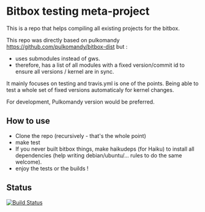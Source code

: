 Bitbox testing meta-project
===================

This is a repo that helps compiling all existing projects for the bitbox.

This repo was directly based on pulkomandy https://github.com/pulkomandy/bitbox-dist but : 

* uses submodules instead of gws. 
* therefore, has a list of all modules with a fixed version/commit id to ensure all versions / kernel are in sync.

It mainly focuses on testing and travis.yml is one of the points. Being able to test a whole set of fixed versions automaticaly for kernel changes.

For development, Pulkomandy version would be preferred.

How to use
----------

 * Clone the repo (recursively - that's the whole point)
 * make test
 * If you never built bitbox things, make haikudeps (for Haiku) to install all dependencies (help writing debian/ubuntu/... rules to do the same welcome).
 * enjoy the tests or the builds !

Status
------

[![Build Status](https://travis-ci.org/makapuf/bitbox-test-all.svg?branch=master)](https://travis-ci.org/makapuf/bitbox-test-all)

